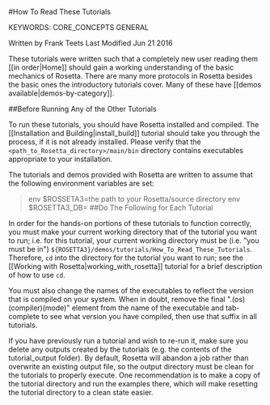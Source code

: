 #How To Read These Tutorials

KEYWORDS: CORE_CONCEPTS GENERAL

Written by Frank Teets
Last Modified Jun 21 2016

These tutorials were written such that a completely new user reading them [[in order|Home]] should gain a working understanding of the basic mechanics of Rosetta. There are many more protocols in Rosetta besides the basic ones the introductory tutorials cover. Many of these have [[demos available|demos-by-category]]. 

##Before Running Any of the Other Tutorials

To run these tutorials, you should have Rosetta installed and compiled. The [[Installation and Building|install_build]] tutorial 
should take you through the process, if it is not already installed. Please verify that the `<path_to_Rosetta_directory>/main/bin` directory contains executables appropriate to your installation. 

The tutorials and demos provided with Rosetta are written to assume that the following environment variables are set:


> env $ROSSETA3=the path to your Rosetta/source directory
> env $ROSETTA3_DB=
##Do The Following for Each Tutorial

In order for the hands-on portions of these tutorials to function correctly, you must make your current working directory that of the tutorial you want to run; i.e. for this tutorial, your current working directory must be (i.e. "you must be in") `${ROSETTA3}/demos/tutorials/How_To_Read_These_Tutorials`. Therefore, `cd` into the directory for the tutorial you want to run; see the [[Working with Rosetta|working_with_rosetta]] tutorial for a brief description of how to use `cd`.

You must also change the names of the executables to reflect the version that is compiled on your system. When in doubt, remove the final ".(os)(compiler)(mode)" element from the name of the executable and tab-complete to see what version you have compiled, then use that suffix in all tutorials.

If you have previously run a tutorial and wish to re-run it, make sure you delete any outputs created by the tutorials (e.g. the contents of the tutorial_output folder). By default, Rosetta will abandon a job rather than overwrite an existing output file, so the output directory must be clean for the tutorials to properly execute. One recommendation is to make a copy of the tutorial directory and run the examples there, which will make resetting the tutorial directory to a clean state easier.


